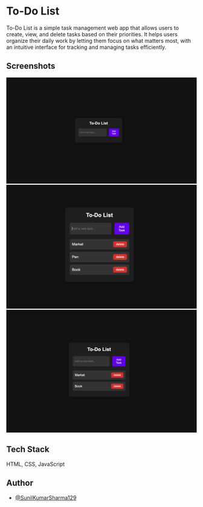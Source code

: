 # To-Do List
To-Do List is a simple task management web app that allows users to create, view, and delete tasks based on their priorities. It helps users organize their daily work by letting them focus on what matters most, with an intuitive interface for tracking and managing tasks efficiently.  

## Screenshots
![image](https://github.com/SunilKumarSharma129/To-Do-List/blob/149f5578615bb4a33f010dd9c07420e632100232/img.jpeg)
![image1](https://github.com/SunilKumarSharma129/To-Do-List/blob/149f5578615bb4a33f010dd9c07420e632100232/img_.jpeg)
![image2](https://github.com/SunilKumarSharma129/To-Do-List/blob/149f5578615bb4a33f010dd9c07420e632100232/img__.jpeg) 


## Tech Stack

HTML, CSS, JavaScript

## Author

- [@SunilKumarSharma129](https://github.com/SunilKumarSharma129)
 
